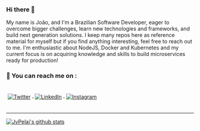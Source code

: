 ### Hi there 👋
My name is João, and I'm a Brazilian Software Developer, eager to overcome bigger challenges, learn new technologies and frameworks, and build next generation solutions. I keep many repos here as reference material for myself but if you find anything interesting, feel free to reach out to me. I'm enthusiastic about NodeJS, Docker and Kubernetes and my current focus is on acquiring knowledge and skills to build microservices ready for production! 

### 📢 You can reach me on :
<div align="start">
  <br>
  <a href="https://twitter.com/JvPelai">
    <img src="https://raw.githubusercontent.com/MikeCodesDotNET/MikeCodesDotNET/a8abbf37441f3253f74ea255a47f289208d7568c/Resources/twitter.svg" alt="Twitter" style="vertical-align:top; margin:4px">
  </a>  

  <a href="https://www.linkedin.com/in/jvpelai/">
    <img src="https://raw.githubusercontent.com/MikeCodesDotNET/MikeCodesDotNET/a8abbf37441f3253f74ea255a47f289208d7568c/Resources/linkedIn.svg" alt="LinkedIn" style="vertical-align:top; margin:4px">
  </a>

  <a href="https://www.instagram.com/jvpelai/">
    <img src="https://raw.githubusercontent.com/MikeCodesDotNET/MikeCodesDotNET/a8abbf37441f3253f74ea255a47f289208d7568c/Resources/instagram.svg" alt="Instagram" style="vertical-align:top; margin:4px">
  </a>
 
 </div>
 <br>
</div>

____


 
 [![JvPelai's github stats](https://github-readme-stats.vercel.app/api?username=JvPelai&theme=dark&show_icons=true&count_private=true)](https://github.com/JvPelai)
